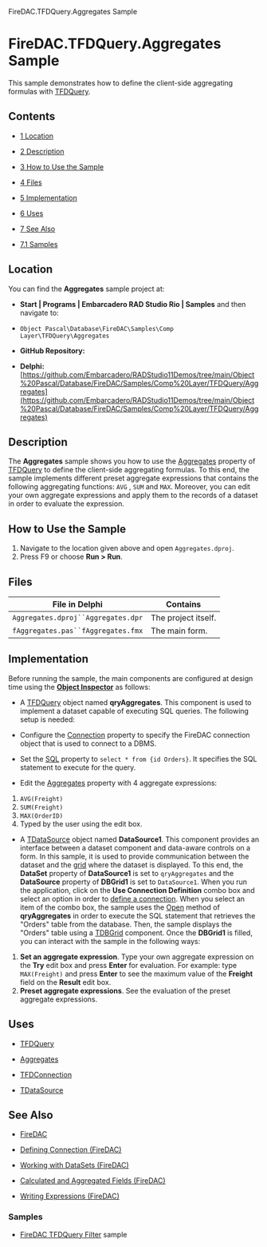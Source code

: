 FireDAC.TFDQuery.Aggregates Sample[]()
# FireDAC.TFDQuery.Aggregates Sample 


This sample demonstrates how to define the client-side aggregating formulas with [TFDQuery](http://docwiki.embarcadero.com/Libraries/en/FireDAC.Comp.Client.TFDQuery).
## Contents



* [1 Location](#Location)
* [2 Description](#Description)
* [3 How to Use the Sample](#How_to_Use_the_Sample)
* [4 Files](#Files)
* [5 Implementation](#Implementation)
* [6 Uses](#Uses)
* [7 See Also](#See_Also)

* [7.1 Samples](#Samples)


## Location 

You can find the **Aggregates** sample project at:
* **Start | Programs | Embarcadero RAD Studio Rio | Samples** and then navigate to:

* `Object Pascal\Database\FireDAC\Samples\Comp Layer\TFDQuery\Aggregates`

* **GitHub Repository:**

* **Delphi:**[https://github.com/Embarcadero/RADStudio11Demos/tree/main/Object%20Pascal/Database/FireDAC/Samples/Comp%20Layer/TFDQuery/Aggregates](https://github.com/Embarcadero/RADStudio11Demos/tree/main/Object%20Pascal/Database/FireDAC/Samples/Comp%20Layer/TFDQuery/Aggregates)

## Description 

The **Aggregates** sample shows you how to use the [Aggregates](http://docwiki.embarcadero.com/Libraries/en/FireDAC.Comp.DataSet.TFDDataSet.Aggregates) property of [TFDQuery](http://docwiki.embarcadero.com/Libraries/en/FireDAC.Comp.Client.TFDQuery) to define the client-side aggregating formulas. To this end, the sample implements different preset aggregate expressions that contains the following aggregating functions: `AVG` , `SUM` and `MAX`. Moreover, you can edit your own aggregate expressions and apply them to the records of a dataset in order to evaluate the expression.
## How to Use the Sample 


1.  Navigate to the location given above and open `Aggregates.dproj`.
2.  Press F9 or choose **Run > Run**.

## Files 



| File in Delphi                     | Contains            |
| ---------------------------------- | ------------------- |
| `Aggregates.dproj``Aggregates.dpr` | The project itself. |
| `fAggregates.pas``fAggregates.fmx` | The main form.      |


## Implementation 

Before running the sample, the main components are configured at design time using the **[Object Inspector](http://docwiki.embarcadero.com/RADStudio/en/Object_Inspector)** as follows:
*  A [TFDQuery](http://docwiki.embarcadero.com/Libraries/en/FireDAC.Comp.Client.TFDQuery) object named **qryAggregates**. This component is used to implement a dataset capable of executing SQL queries. The following setup is needed:

*  Configure the [Connection](http://docwiki.embarcadero.com/Libraries/en/FireDAC.Comp.Client.TFDRdbmsDataSet.Connection) property to specify the FireDAC connection object that is used to connect to a DBMS.
*  Set the [SQL](http://docwiki.embarcadero.com/Libraries/en/FireDAC.Comp.Client.TFDCustomQuery.SQL) property to `select * from {id Orders}`. It specifies the SQL statement to execute for the query.
*  Edit the [Aggregates](http://docwiki.embarcadero.com/Libraries/en/FireDAC.Comp.DataSet.TFDDataSet.Aggregates) property with 4 aggregate expressions:

1. `AVG(Freight)`
2. `SUM(Freight)`
3. `MAX(OrderID)`
4.  Typed by the user using the edit box.

*  A [TDataSource](http://docwiki.embarcadero.com/Libraries/en/Data.DB.TDataSource) object named **DataSource1**. This component provides an interface between a dataset component and data-aware controls on a form. In this sample, it is used to provide communication between the dataset and the [grid](http://docwiki.embarcadero.com/Libraries/en/Vcl.DBGrids.TDBGrid) where the dataset is displayed. To this end, the **DataSet** property of **DataSource1** is set to `qryAggregates` and the **DataSource** property of **DBGrid1** is set to `DataSource1`.
When you run the application, click on the **Use Connection Definition** combo box and select an option in order to [define a connection](http://docwiki.embarcadero.com/RADStudio/en/Defining_Connection_(FireDAC)). When you select an item of the combo box, the sample uses the [Open](http://docwiki.embarcadero.com/Libraries/en/FireDAC.Comp.Client.TFDRdbmsDataSet.Open) method of **qryAggregates** in order to execute the SQL statement that retrieves the "Orders" table from the database. Then, the sample displays the "Orders" table using a [TDBGrid](http://docwiki.embarcadero.com/Libraries/en/Vcl.DBGrids.TDBGrid) component. Once the **DBGrid1** is filled, you can interact with the sample in the following ways:
1. **Set an aggregate expression**. Type your own aggregate expression on the **Try** edit box and press **Enter** for evaluation. For example: type `MAX(Freight)` and press **Enter** to see the maximum value of the **Freight** field on the **Result** edit box.
2. **Preset aggregate expressions**. See the evaluation of the preset aggregate expressions.

## Uses 


* [TFDQuery](http://docwiki.embarcadero.com/Libraries/en/FireDAC.Comp.Client.TFDQuery)

* [Aggregates](http://docwiki.embarcadero.com/Libraries/en/FireDAC.Comp.DataSet.TFDDataSet.Aggregates)

* [TFDConnection](http://docwiki.embarcadero.com/Libraries/en/FireDAC.Comp.Client.TFDConnection)
* [TDataSource](http://docwiki.embarcadero.com/Libraries/en/Data.DB.TDataSource)

## See Also 


* [FireDAC](http://docwiki.embarcadero.com/RADStudio/en/FireDAC)
* [Defining Connection (FireDAC)](http://docwiki.embarcadero.com/RADStudio/en/Defining_Connection_(FireDAC))
* [Working with DataSets (FireDAC)](http://docwiki.embarcadero.com/RADStudio/en/Working_with_DataSets_(FireDAC))

* [Calculated and Aggregated Fields (FireDAC)](http://docwiki.embarcadero.com/RADStudio/en/Calculated_and_Aggregated_Fields_(FireDAC))
* [Writing Expressions (FireDAC)](http://docwiki.embarcadero.com/RADStudio/en/Writing_Expressions_(FireDAC))

### Samples 


* [FireDAC TFDQuery Filter](http://docwiki.embarcadero.com/CodeExamples/en/FireDAC.TFDQuery.Filter_Sample) sample






